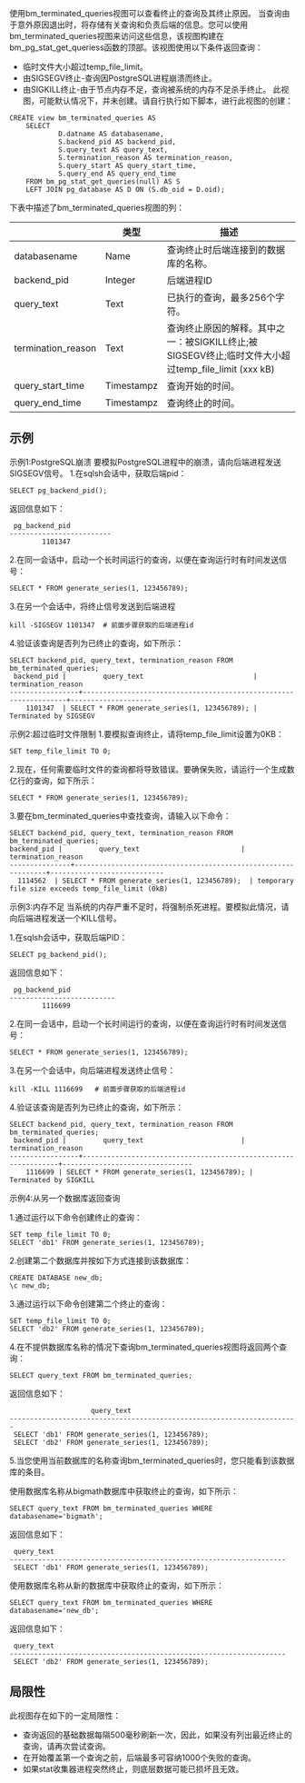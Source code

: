 使用bm_terminated_queries视图可以查看终止的查询及其终止原因。
当查询由于意外原因退出时，将存储有关查询和负责后端的信息。您可以使用bm_terminated_queries视图来访问这些信息，该视图构建在bm_pg_stat_get_queriess函数的顶部。该视图使用以下条件返回查询：

* 临时文件大小超过temp_file_limit。 
* 由SIGSEGV终止-查询因PostgreSQL进程崩溃而终止。
* 由SIGKILL终止-由于节点内存不足，查询被系统的内存不足杀手终止。
  此视图，可能默认情况下，并未创建。请自行执行如下脚本，进行此视图的创建：

```
CREATE view bm_terminated_queries AS
    SELECT
            D.datname AS databasename,
            S.backend_pid AS backend_pid,
            S.query_text AS query_text,
            S.termination_reason AS termination_reason,
            S.query_start AS query_start_time,
            S.query_end AS query_end_time
    FROM bm_pg_stat_get_queries(null) AS S
    LEFT JOIN pg_database AS D ON (S.db_oid = D.oid);
```

下表中描述了bm_terminated_queries视图的列：

|                    | 类型       | 描述                                                         |
| ------------------ | ---------- | ------------------------------------------------------------ |
| databasename       | Name       | 查询终止时后端连接到的数据库的名称。                         |
| backend_pid        | Integer    | 后端进程ID                                                   |
| query_text         | Text       | 已执行的查询，最多256个字符。                                |
| termination_reason | Text       | 查询终止原因的解释。其中之一：被SIGKILL终止;被SIGSEGV终止;临时文件大小超过temp_file_limit (xxx kB) |
| query_start_time   | Timestampz | 查询开始的时间。                                             |
| query_end_time     | Timestampz | 查询终止的时间。                                             |

## **示例**

示例1:PostgreSQL崩溃 
要模拟PostgreSQL进程中的崩溃，请向后端进程发送SIGSEGV信号。 
1.在sqlsh会话中，获取后端pid： 

```
SELECT pg_backend_pid();
```

返回信息如下：

```
 pg_backend_pid 
-------------------------
        1101347
```

2.在同一会话中，启动一个长时间运行的查询，以便在查询运行时有时间发送信号： 

```
SELECT * FROM generate_series(1, 123456789);
```

3.在另一个会话中，将终止信号发送到后端进程 

```
kill -SIGSEGV 1101347  # 前面步骤获取的后端进程id
```

4.验证该查询是否列为已终止的查询，如下所示：

```
SELECT backend_pid, query_text, termination_reason FROM bm_terminated_queries;
 backend_pid |         query_text                           |  termination_reason
-----------------+------------------------------------------------------------------+--------------------
    1101347  | SELECT * FROM generate_series(1, 123456789); | Terminated by SIGSEGV
```


示例2:超过临时文件限制
1.要模拟查询终止，请将temp_file_limit设置为0KB： 

```
SET temp_file_limit TO 0;
```

2.现在，任何需要临时文件的查询都将导致错误。要确保失败，请运行一个生成数亿行的查询，如下所示：

```
SELECT * FROM generate_series(1, 123456789);
```

3.要在bm_terminated_queries中查找查询，请输入以下命令： 

```
SELECT backend_pid, query_text, termination_reason FROM bm_terminated_queries;
backend_pid |         query_text                         |  termination_reason
---------------+---------------------------------------------------------------+----------------------------
  1114562  | SELECT * FROM generate_series(1, 123456789);  | temporary file size exceeds temp_file_limit (0kB)
```

示例3:内存不足 
当系统的内存严重不足时，将强制杀死进程。要模拟此情况，请向后端进程发送一个KILL信号。

1.在sqlsh会话中，获取后端PID：

```
SELECT pg_backend_pid();
```

返回信息如下：

```
 pg_backend_pid 
--------------------------
        1116699
```

2.在同一会话中，启动一个长时间运行的查询，以便在查询运行时有时间发送信号： 

```
SELECT * FROM generate_series(1, 123456789);
```

3.在另一个会话中，向后端进程发送终止信号： 

```
kill -KILL 1116699   # 前面步骤获取的后端进程id
```

4.验证该查询是否列为已终止的查询，如下所示：

```
SELECT backend_pid, query_text, termination_reason FROM bm_terminated_queries;
 backend_pid |         query_text                        |  termination_reason
-----------------+----------------------------------------------------------------+--------------------------------
    1116699 | SELECT * FROM generate_series(1, 123456789); | Terminated by SIGKILL
```


示例4:从另一个数据库返回查询

1.通过运行以下命令创建终止的查询：

```
SET temp_file_limit TO 0;
SELECT 'db1' FROM generate_series(1, 123456789);
```

2.创建第二个数据库并按如下方式连接到该数据库：

```
CREATE DATABASE new_db;
\c new_db;
```

3.通过运行以下命令创建第二个终止的查询： 

```
SET temp_file_limit TO 0;
SELECT 'db2' FROM generate_series(1, 123456789);
```

4.在不提供数据库名称的情况下查询bm_terminated_queries视图将返回两个查询： 

```
SELECT query_text FROM bm_terminated_queries;
```

返回信息如下：

```
                    query_text
-----------------------------------------------------------------------
 SELECT 'db1' FROM generate_series(1, 123456789);
 SELECT 'db2' FROM generate_series(1, 123456789);
```

5.当您使用当前数据库的名称查询bm_terminated_queries时，您只能看到该数据库的条目。

使用数据库名称从bigmath数据库中获取终止的查询，如下所示： 

```
SELECT query_text FROM bm_terminated_queries WHERE databasename='bigmath';
```

返回信息如下：

```
 query_text
--------------------------------------------------------------------
 SELECT 'db1' FROM generate_series(1, 123456789);
```

使用数据库名称从新的数据库中获取终止的查询，如下所示：

```
SELECT query_text FROM bm_terminated_queries WHERE databasename='new_db';
```

返回信息如下：

```
 query_text
--------------------------------------------------------------------
 SELECT 'db2' FROM generate_series(1, 123456789);
```


## **局限性**

此视图存在如下的一定局限性：

* 查询返回的基础数据每隔500毫秒刷新一次，因此，如果没有列出最近终止的查询，请再次尝试查询。
* 在开始覆盖第一个查询之前，后端最多可容纳1000个失败的查询。
* 如果stat收集器进程突然终止，则底层数据可能已损坏且无效。 
